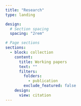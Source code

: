 ```yaml
---
title: "Research"
type: landing

design:
  # Section spacing
  spacing: "2rem"

# Page sections
sections:
  - block: collection
    content:
      title: Working papers
      text: ""
      filters:
        folders:
          - publication
        exclude_featured: false
    design:
      view: citation
---
```

